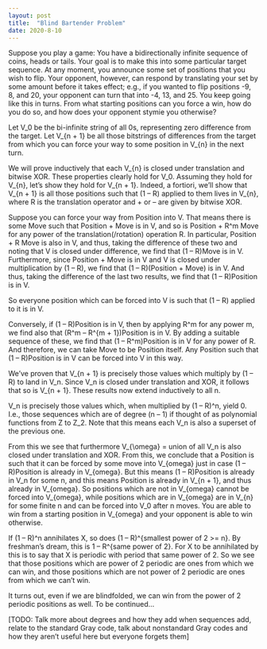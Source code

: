 ```yaml
---
layout: post
title:  "Blind Bartender Problem"
date: 2020-8-10
---
```

Suppose you play a game: You have a bidirectionally infinite sequence of coins, heads or tails. Your goal is to make this into some particular target sequence. At any moment, you announce some set of positions that you wish to flip. Your opponent, however, can respond by translating your set by some amount before it takes effect; e.g., if you wanted to flip positions -9, 8, and 20, your opponent can turn that into -4, 13, and 25. You keep going like this in turns. From what starting positions can you force a win, how do you do so, and how does your opponent stymie you otherwise?

Let V_0 be the bi-infinite string of all 0s, representing zero difference from the target. Let V_{n + 1} be all those bitstrings of differences from the target from which you can force your way to some position in V_{n} in the next turn.

We will prove inductively that each V_{n} is closed under translation and bitwise XOR. These properties clearly hold for V_0. Assuming they hold for V_{n}, let’s show they hold for V_{n + 1}. Indeed, a fortiori, we’ll show that V_{n + 1} is all those positions such that (1 – R) applied to them lives in V_{n}, where R is the translation operator and + or – are given by bitwise XOR.

Suppose you can force your way from Position into V. That means there is some Move such that Position + Move is in V, and so is Position + R^m Move for any power of the translation(/rotation) operation R. In particular, Position + R Move is also in V, and thus, taking the difference of these two and noting that V is closed under difference, we find that (1 – R)Move is in V. Furthermore, since Position + Move is in V and V is closed under multiplication by (1 – R), we find that (1 – R)(Position + Move) is in V. And thus, taking the difference of the last two results, we find that (1 – R)Position is in V.

So everyone position which can be forced into V is such that (1 – R) applied to it is in V.

Conversely, if (1 – R)Position is in V, then by applying R^m for any power m, we find also that (R^m – R^{m + 1})Position is in V. By adding a suitable sequence of these, we find that (1 – R^m)Position is in V for any power of R. And therefore, we can take Move to be Position itself. Any Position such that (1 – R)Position is in V can be forced into V in this way.

We’ve proven that V_{n + 1} is precisely those values which multiply by (1 – R) to land in V_n. Since V_n is closed under translation and XOR, it follows that so is V_{n + 1}. These results now extend inductively to all n.

V_n is precisely those values which, when multiplied by (1 – R)^n, yield 0. I.e., those sequences which are of degree (n – 1) if thought of as polynomial functions from Z to Z_2. Note that this means each V_n is also a superset of the previous one.

From this we see that furthermore V_{\omega} = union of all V_n is also closed under translation and XOR. From this, we conclude that a Position is such that it can be forced by some move into V_{omega} just in case (1 – R)Position is already in V_{omega}. But this means (1 – R)Position is already in V_n for some n, and this means Position is already in V_{n + 1}, and thus already in V_{omega}. So positions which are not in V_{omega} cannot be forced into V_{omega}, while positions which are in V_{omega} are in V_{n} for some finite n and can be forced into V_0 after n moves. You are able to win from a starting position in V_{omega} and your opponent is able to win otherwise.

If (1 – R)^n annihilates X, so does (1 – R)^{smallest power of 2 >= n}. By freshman’s dream, this is 1 – R^{same power of 2}. For X to be annihilated by this is to say that X is periodic with period that same power of 2. So we see that those positions which are power of 2 periodic are ones from which we can win, and those positions which are not power of 2 periodic are ones from which we can’t win.

It turns out, even if we are blindfolded, we can win from the power of 2 periodic positions as well. To be continued…

[TODO: Talk more about degrees and how they add when sequences add, relate to the standard Gray code, talk about nonstandard Gray codes and how they aren’t useful here but everyone forgets them]
